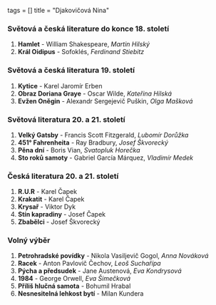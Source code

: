tags = []
title = "Djakovičová Nina"

### Světová a česká literature do konce 18. století
1. __Hamlet__ - William Shakespeare, _Martin Hilský_
0. __Král Oidipus__ - Sofoklés, _Ferdinand Stiebitz_

### Světová a česká literatura 19. století
1. __Kytice__ - Karel Jaromír Erben
0. __Obraz Doriana Graye__ - Oscar Wilde, _Kateřina Hilská_
0. __Evžen Oněgin__ - Alexandr Sergejevič Puškin, _Olga Mašková_

### Světová literatura 20. a 21. století
1. __Velký Gatsby__ - Francis Scott Fitzgerald, _Lubomír Dorůžka_
0. __451° Fahrenheita__ - Ray Bradbury, _Josef Škvorecký_
0. __Pěna dní__ - Boris Vian, _Svatopluk Horečka_
0. __Sto roků samoty__ - Gabriel García Márquez, _Vladimír Medek_

### Česká literatura 20. a 21. století
1. __R.U.R__ - Karel Čapek
0. __Krakatit__ - Karel Čapek
0. __Krysař__ - Viktor Dyk
0. __Stín kapradiny__ - Josef Čapek
0. __Zbabělci__ - Josef Škvorecký

### Volný výběr
1. __Petrohradské povídky__ - Nikola Vasiljevič Gogol, _Anna Nováková_
0. __Racek__ - Anton Pavlovič Čechov, _Leoš Suchařípa_
0. __Pýcha a předsudek__ - Jane Austenová, _Eva Kondrysová_
0. __1984__ - George Orwell, _Eva Šimečková_
0. __Příliš hlučná samota__ - Bohumil Hrabal
0. __Nesnesitelná lehkost bytí__ - Milan Kundera
